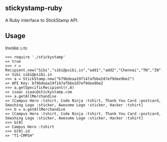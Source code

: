 stickystamp-ruby
-----------------

A Ruby interface to StickStamp API.

Usage
------

Invoke `irb`:

    >>> require './stickystamp'
    => true
    >>> r = Recipient.new("Sibi","sibi@psibi.in","add1","add2","Chennai","TN","IN","666666","777777777")
    => Sibi sibi@psibi.in
    >>> a = StickStamp.new("b79bdeaa19f147afbbe2d7ef9dee9be2")
    => API Key: b79bdeaa19f147afbbe2d7ef9dee9be2
    >>> a.getSpecificRecipient(r,8)
    => isaac isaac@stickystamp.com
    >>> a.getAllMerchandise
    => [Campus Hero :tshirt, Code Ninja :tshirt, Thank You Card :postcard, Smashing Logo :sticker, Awesome Logo :sticker, Hacker :tshirt]
    >>> b = a.getAllMerchandise
    => [Campus Hero :tshirt, Code Ninja :tshirt, Thank You Card :postcard, Smashing Logo :sticker, Awesome Logo :sticker, Hacker :tshirt]
    >>> b[0]
    => Campus Hero :tshirt
    >>> b[0].id
    => "T1-CMPSH"
